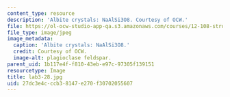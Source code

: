 ```yaml
---
content_type: resource
description: 'Albite crystals: NaAlSi3O8. Courtesy of OCW.'
file: https://ol-ocw-studio-app-qa.s3.amazonaws.com/courses/12-108-structure-of-earth-materials-fall-2004/27dc3e4cccb38147e270f30702055607_lab3-28.jpg
file_type: image/jpeg
image_metadata:
  caption: 'Albite crystals: NaAlSi3O8.'
  credit: Courtesy of OCW.
  image-alt: plagioclase feldspar.
parent_uid: 1b117e4f-f810-43eb-e97c-97305f139151
resourcetype: Image
title: lab3-28.jpg
uid: 27dc3e4c-ccb3-8147-e270-f30702055607
---
```

